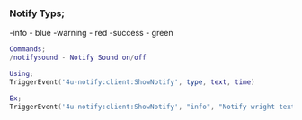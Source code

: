 
### Notify Typs;
-info - blue
-warning - red
-success - green

```lua
Commands;
/notifysound - Notify Sound on/off

Using;
TriggerEvent('4u-notify:client:ShowNotify', type, text, time)

Ex;
TriggerEvent('4u-notify:client:ShowNotify', "info", "Notify wright text", 5000)
```